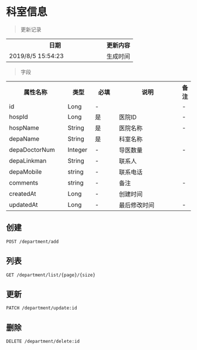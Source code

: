 # 科室信息

> 更新记录

<table>
    <tr>
        <th style="width:250px;">日期</th>
        <th>更新内容</th>
    </tr>
    <tr>
        <td>2019/8/5 15:54:23 </td>
        <td>生成时间</td>
    </tr>
</table>

> 字段

<table>
    <tr>
        <th style="width:150px;">属性名称</th>
        <th style="width:60px;">类型</th>
        <th style="width:60px;">必填</th>
        <th style="width:200px;">说明</th>
        <th>备注</th>
    </tr>
    <tr>
        <td>id</td>
        <td>Long</td>
        <td>-</td>
        <td></td>
        <td>-</td>
    </tr>
    <tr>
        <td>hospId</td>
        <td>Long</td>
        <td>是</td>
        <td>医院ID</td>
        <td>-</td>
    </tr>
  	<tr>
        <td>hospName</td>
        <td>String</td>
        <td>是</td>
        <td>医院名称</td>
        <td>-</td>
    </tr>
    <tr>
        <td>depaName</td>
        <td>String</td>
        <td>是</td>
        <td>科室名称</td>
        <td></td>
    </tr>
    <tr>
        <td>depaDoctorNum</td>
        <td>Integer</td>
        <td>-</td>
        <td>导医数量</td>
        <td>-</td>
    </tr>
    <tr>
        <td>depaLinkman</td>
        <td>String</td>
        <td>-</td>
        <td>联系人</td>
        <td></td>
    </tr>
    <tr>
        <td>depaMobile</td>
        <td>string</td>
        <td>-</td>
        <td>联系电话</td>
        <td></td>
    </tr>
    <tr>
        <td>comments</td>
        <td>string</td>
        <td>-</td>
        <td>备注</td>
        <td>-</td>
    </tr>
    <tr>
        <td>createdAt</td>
        <td>Long</td>
        <td>-</td>
        <td>创建时间</td>
        <td></td>
    </tr>
    <tr>
        <td>updatedAt</td>
        <td>Long</td>
        <td>-</td>
        <td>最后修改时间</td>
        <td>-</td>
    </tr>
   
</table>

## 创建

```
POST /department/add
```

## 列表

```
GET /department/list/{page}/{size}
```

## 更新

```
PATCH /department/update:id
```

## 删除

```
DELETE /department/delete:id
```

</table>